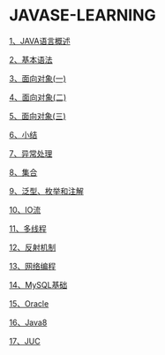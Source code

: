 # JAVASE-LEARNING

[1、JAVA语言概述](/javase-code/src/main/resource/1、JAVA语言概述.md)

[2、基本语法](/javase-code/src/main/resource/2、基本语法.md)

[3、面向对象(一)](/javase-code/src/main/resource/3、面向对象(一).md)

[4、面向对象(二)](/javase-code/src/main/resource/4、面向对象(二).md)

[5、面向对象(三)](/javase-code/src/main/resource/5、面向对象(三).md)

[6、小结](/javase-code/src/main/resource/6、小结.md)

[7、异常处理](/javase-code/src/main/resource/7、异常处理.md)

[8、集合](/javase-code/src/main/resource/8、集合.md)

[9、泛型、枚举和注解](/javase-code/src/main/resource/9、泛型、枚举和注解.md)

[10、IO流](/javase-code/src/main/resource/10、IO流.md)

[11、多线程](/javase-code/src/main/resource/11、多线程.md)

[12、反射机制](/javase-code/src/main/resource/12、反射机制.md)

[13、网络编程](/javase-code/src/main/resource/13、网络编程.md)

[14、MySQL基础](/mysql/src/main/resource/MySQL基础.md)

[15、Oracle](/mysql/src/main/resource/Oracle.pdf)

[16、Java8](/java8/src/main/resource/java8.md)

[17、JUC](/juc/src/main/resource/juc.md)

